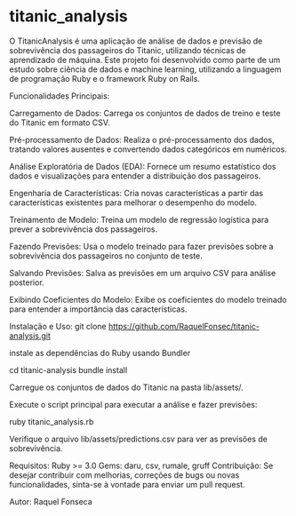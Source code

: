 # titanic_analysis

O TitanicAnalysis é uma aplicação de análise de dados e previsão de sobrevivência dos passageiros do Titanic, utilizando técnicas de aprendizado de máquina. Este projeto foi desenvolvido como parte de um estudo sobre ciência de dados e machine learning, utilizando a linguagem de programação Ruby e o framework Ruby on Rails.

Funcionalidades Principais:

Carregamento de Dados: Carrega os conjuntos de dados de treino e teste do Titanic em formato CSV.

Pré-processamento de Dados: Realiza o pré-processamento dos dados, tratando valores ausentes e convertendo dados categóricos em numéricos.

Análise Exploratória de Dados (EDA): Fornece um resumo estatístico dos dados e visualizações para entender a distribuição dos passageiros.

Engenharia de Características: Cria novas características a partir das características existentes para melhorar o desempenho do modelo.

Treinamento de Modelo: Treina um modelo de regressão logística para prever a sobrevivência dos passageiros.

Fazendo Previsões: Usa o modelo treinado para fazer previsões sobre a sobrevivência dos passageiros no conjunto de teste.

Salvando Previsões: Salva as previsões em um arquivo CSV para análise posterior.

Exibindo Coeficientes do Modelo: Exibe os coeficientes do modelo treinado para entender a importância das características.


Instalação e Uso:
git clone https://github.com/RaquelFonsec/titanic-analysis.git

instale as dependências do Ruby usando Bundler

cd titanic-analysis
bundle install

Carregue os conjuntos de dados do Titanic na pasta lib/assets/.

Execute o script principal para executar a análise e fazer previsões:

ruby titanic_analysis.rb

Verifique o arquivo lib/assets/predictions.csv para ver as previsões de sobrevivência.

Requisitos:
Ruby >= 3.0
Gems: daru, csv, rumale, gruff
Contribuição:
Se desejar contribuir com melhorias, correções de bugs ou novas funcionalidades, sinta-se à vontade para enviar um pull request.

Autor: Raquel Fonseca 



